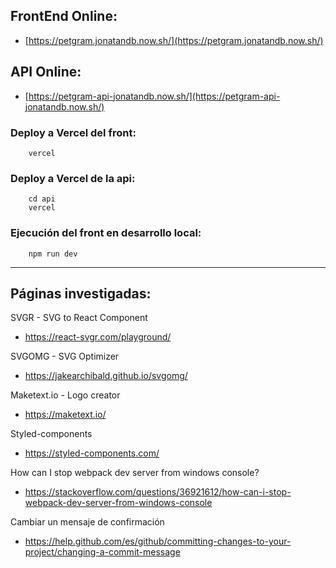 ## FrontEnd Online:

- [https://petgram.jonatandb.now.sh/](https://petgram.jonatandb.now.sh/)

## API Online:

- [https://petgram-api-jonatandb.now.sh/](https://petgram-api-jonatandb.now.sh/)

### Deploy a Vercel del front:

        vercel

### Deploy a Vercel de la api:

        cd api
        vercel

### Ejecución del front en desarrollo local:

        npm run dev

---

## Páginas investigadas:

SVGR - SVG to React Component

- https://react-svgr.com/playground/

SVGOMG - SVG Optimizer

- https://jakearchibald.github.io/svgomg/

Maketext.io - Logo creator

- https://maketext.io/

Styled-components

- https://styled-components.com/

How can I stop webpack dev server from windows console?

- https://stackoverflow.com/questions/36921612/how-can-i-stop-webpack-dev-server-from-windows-console

Cambiar un mensaje de confirmación

- https://help.github.com/es/github/committing-changes-to-your-project/changing-a-commit-message
